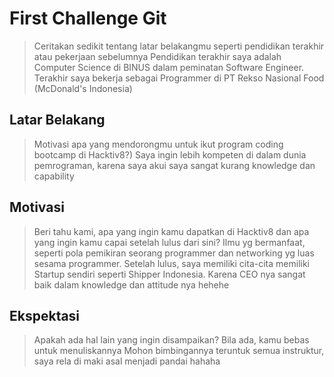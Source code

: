 # First Challenge Git

> Ceritakan sedikit tentang latar belakangmu seperti pendidikan terakhir atau pekerjaan sebelumnya
> Pendidikan terakhir saya adalah Computer Science di BINUS dalam peminatan Software Engineer. Terakhir saya bekerja sebagai Programmer di PT Rekso Nasional Food (McDonald's Indonesia)

## Latar Belakang

> Motivasi apa yang mendorongmu untuk ikut program coding bootcamp di Hacktiv8?)
> Saya ingin lebih kompeten di dalam dunia pemrograman, karena saya akui saya sangat kurang knowledge dan capability

## Motivasi

> Beri tahu kami, apa yang ingin kamu dapatkan di Hacktiv8 dan apa yang ingin kamu capai setelah lulus dari sini?
> Ilmu yg bermanfaat, seperti pola pemikiran seorang programmer dan networking yg luas sesama programmer. Setelah lulus, saya memiliki cita-cita memiliki Startup sendiri seperti Shipper Indonesia. Karena CEO nya sangat baik dalam knowledge dan attitude nya hehehe

## Ekspektasi

> Apakah ada hal lain yang ingin disampaikan? Bila ada, kamu bebas untuk menuliskannya
> Mohon bimbingannya teruntuk semua instruktur, saya rela di maki asal menjadi pandai hahaha

